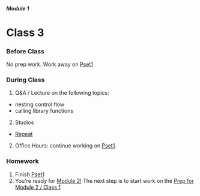 ##### Module 1

# Class 3

### Before Class
No prep work. Work away on [Pset1](http://cdn.cs50.net/2015/fall/psets/1/pset1/pset1.html)

### During Class

1. Q&A / Lecture on the following topics:
  * nesting control flow
  * calling library functions
2. Studios
  * [Repeat](../studios/repeat) 
2. Office Hours: continue working on [Pset1](http://cdn.cs50.net/2015/fall/psets/1/pset1/pset1.html). 

### Homework
1. Finish [Pset1](http://cdn.cs50.net/2015/fall/psets/1/pset1/pset1.html)
2. You're ready for [Module 2!](../../../module2) The next step is to start work on the [Prep for Module 2 / Class 1](../../../module2/materials/class1-prep)

